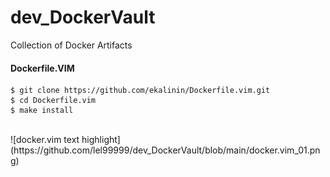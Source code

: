 # dev_DockerVault
Collection of Docker Artifacts

#### Dockerfile.VIM
```
$ git clone https://github.com/ekalinin/Dockerfile.vim.git
$ cd Dockerfile.vim
$ make install
```
<br/>
![docker.vim text highlight](https://github.com/lel99999/dev_DockerVault/blob/main/docker.vim_01.png) <br/>
